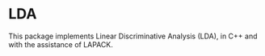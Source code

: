 LDA
===

This package implements Linear Discriminative Analysis (LDA), in C++ and with the assistance of LAPACK.
